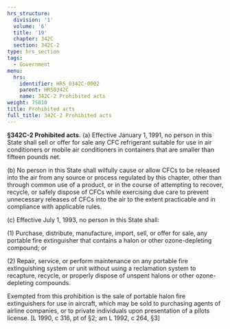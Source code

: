 ```yaml
---
hrs_structure:
  division: '1'
  volume: '6'
  title: '19'
  chapter: 342C
  section: 342C-2
type: hrs_section
tags:
  - Government
menu:
  hrs:
    identifier: HRS_0342C-0002
    parent: HRS0342C
    name: 342C-2 Prohibited acts
weight: 75010
title: Prohibited acts
full_title: 342C-2 Prohibited acts
---
```

**§342C-2 Prohibited acts.** (a) Effective January 1, 1991, no person in this State shall sell or offer for sale any CFC refrigerant suitable for use in air conditioners or mobile air conditioners in containers that are smaller than fifteen pounds net.

(b) No person in this State shall wilfully cause or allow CFCs to be released into the air from any source or process regulated by this chapter, other than through common use of a product, or in the course of attempting to recover, recycle, or safely dispose of CFCs while exercising due care to prevent unnecessary releases of CFCs into the air to the extent practicable and in compliance with applicable rules.

(c) Effective July 1, 1993, no person in this State shall:

(1) Purchase, distribute, manufacture, import, sell, or offer for sale, any portable fire extinguisher that contains a halon or other ozone-depleting compound; or

(2) Repair, service, or perform maintenance on any portable fire extinguishing system or unit without using a reclamation system to recapture, recycle, or properly dispose of unspent halons or other ozone-depleting compounds.

Exempted from this prohibition is the sale of portable halon fire extinguishers for use in aircraft, which may be sold to purchasing agents of airline companies, or to private individuals upon presentation of a pilots license. [L 1990, c 316, pt of §2; am L 1992, c 264, §3]